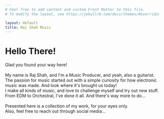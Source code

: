 ```yaml
---
# Feel free to add content and custom Front Matter to this file.
# To modify the layout, see https://jekyllrb.com/docs/themes/#overriding-theme-defaults

layout: default
title: Raj Shah Music
---
```


<h1> Hello There! </h1>
<p> Glad you found your way here!<br><br>My name is Raj Shah, and I'm a Music Producer, and yeah, also a guitarist.<br>The passion for music started out with a simple curiosity for how electronic music was made. And look where it's brought us today!<br>I make all kinds of music, and love to challenge myself and try out new stuff. From EDM to Orchestral, I've done it all. And there's way more to do...<br><br>Presented here is a collection of my work, for your eyes only.<br>Also, feel free to reach out through social media...</p>
